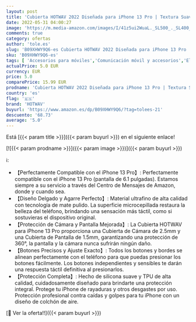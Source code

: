 ```yaml
---
layout: post
title: 'Cubierta HOTWAV 2022 Diseñada para iPhone 13 Pro | Textura Suave | Parte Trasera Color Mate Translúcida | Anti-Rayaduras | Anti-Polvo | Ajuste Exacto para iPhone 13 Pro 6.1" - Rosa'
date: 2022-05-31 04:00:27
image: 'https://m.media-amazon.com/images/I/41z5ui2WuaL._SL500_._SL400_.jpg'
comments: true
category: ofertas
author: 'tole.es'
slug: 'B09XHWY9Q6-es Cubierta HOTWAV 2022 Diseñada para iPhone 13 Pro | Textura...'
sku: 'B09XHWY9Q6-es'
tags: [ 'Accesorios para móviles','Comunicación móvil y accesorios','Electrónica','Fundas y carcasas para teléfonos móviles','Paquetes de fundas y carcasas para teléfonos móviles','hotwav','iphone','🇪🇸', ]
actualPrice: 5.0 EUR
currency: EUR
price: 5.0
comparePrice: 15.99 EUR
prodname: 'Cubierta HOTWAV 2022 Diseñada para iPhone 13 Pro | Textura Suave | Parte Trasera Color Mate Translúcida | Anti-Rayaduras | Anti-Polvo | Ajuste Exacto para iPhone 13 Pro 6.1" - Rosa'
country: 'es'
flag: '🇪🇸'
brand: 'HOTWAV'
buyurl: 'https://www.amazon.es/dp/B09XHWY9Q6/?tag=tolees-21'
descuento: '68.73'
average: '5.0'
---
```


Está [{{< param title >}}]({{< param buyurl >}}) en el siguiente enlace!

[![{{< param prodname >}}]({{< param image >}})]({{< param buyurl >}})

ℹ️:

- 【Perfectamente Compatible con el iPhone 13 Pro】: Perfectamente compatible con el iPhone 13 Pro (pantalla de 6.1 pulgadas). Estamos siempre a su servicio a través del Centro de Mensajes de Amazon, donde y cuando sea.
- 【Diseño Delgado y Agarre Perfecto】: Material ultrafino de alta calidad con tecnología de mate pulido. La superficie microcepillada restaura la belleza del teléfono, brindando una sensación más táctil, como si sostuvieras el dispositivo original.
- 【Protección de Cámara y Pantalla Mejorada】: La Cubierta HOTWAV para iPhone 13 Pro proporciona una Cubierta de Cámara de 2.5mm y una Cubierta de Pantalla de 1.5mm, garantizando una protección de 360°, la pantalla y la cámara nunca sufrirán ningún daño.
- 【Botones Precisos y Ajuste Exacto】: Todos los botones y bordes se alinean perfectamente con el teléfono para que puedas presionar los botones fácilmente. Los botones independientes y sensibles te darán una respuesta táctil definitiva al presionarlos.
- 【Protección Completa】: Hecho de silicona suave y TPU de alta calidad, cuidadosamente diseñado para brindarte una protección integral. Protege tu iPhone de rayaduras y otros desgastes por uso. Protección profesional contra caídas y golpes para tu iPhone con un diseño de colchón de aire.

[🛒 Ver la oferta!!]({{< param buyurl >}})
